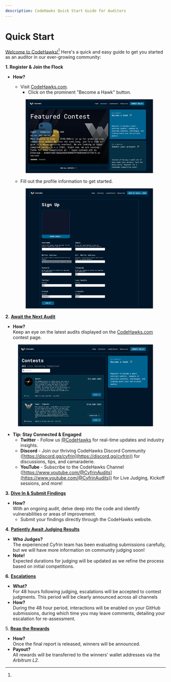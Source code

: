 ```yaml
---
description: CodeHawks Quick Start Guide for Auditors
---
```


# Quick Start

[Welcome to CodeHawks!](#user-content-fn-1)[^1] Here's a quick and easy guide to get you started as an auditor in our ever-growing community:

**1. Register & Join the Flock**

*   **How?**

    * Visit [CodeHawks.com](http://codehawks.com).
      * Click on the prominent "Become a Hawk" button.

    <figure><img src=".gitbook/assets/image (3).png" alt=""><figcaption></figcaption></figure>

    * Fill out the profile information to get started.

    <figure><img src=".gitbook/assets/image (4).png" alt=""><figcaption></figcaption></figure>

**2.** [**Await the Next Audit**](hawks-auditors/what-is-an-auditing-competition.md)

* **How?**\
  Keep an eye on the latest audits displayed on the [CodeHawks.com](http://codehawks.com) contest page.

<figure><img src=".gitbook/assets/image (5).png" alt=""><figcaption></figcaption></figure>

* **Tip: Stay Connected & Engaged**
  * **Twitter** - Follow us [@CodeHawks](https://twitter.com/CodeHawks) for real-time updates and industry insights.
  * **Discord** - Join our thriving CodeHawks Discord Community ([https://discord.gg/cyfrin](https://discord.gg/cyfrin)) for discussions, tips, and camaraderie.
  * **YouTube** - Subscribe to the CodeHawks Channel ([https://www.youtube.com/@CyfrinAudits](https://www.youtube.com/@CyfrinAudits)) for Live Judging, Kickoff sessions, and more!

**3.** [**Dive In & Submit Findings**](hawks-auditors/how-to-write-and-submit-a-finding.md)

* **How?**\
  With an ongoing audit, delve deep into the code and identify vulnerabilities or areas of improvement.
  * Submit your findings directly through the CodeHawks website.

**4.** [**Patiently Await Judging Results** ](broken-reference)

* **Who Judges?**\
  The experienced Cyfrin team has been evaluating submissions carefully, but we will have more information on community judging soon!
* **Note!**\
  Expected durations for judging will be updated as we refine the process based on initial competitions.

**6.** [**Escalations**](broken-reference)

* **What?**\
  For 48 hours following judging, escalations will be accepted to contest judgments. This period will be clearly announced across all channels
* **How?**\
  During the 48 hour period, interactions will be enabled on your GitHub submissions, during which time you may leave comments, detailing your escalation for re-assessment.

5\. [**Reap the Rewards**](hawks-auditors/payouts.md)

* **How?**\
  Once the final report is released, winners will be announced.
* **Payout?**\
  All rewards will be transferred to the winners' wallet addresses via the _Arbitrum L2_.



[^1]: 
